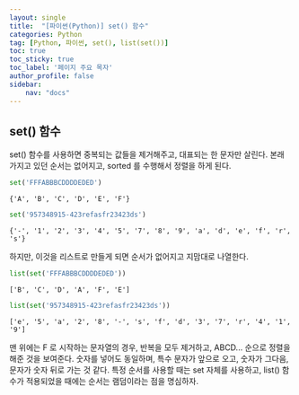 ```yaml
---
layout: single
title:  "[파이썬(Python)] set() 함수"
categories: Python
tag: [Python, 파이썬, set(), list(set())]
toc: true
toc_sticky: true
toc_label: '페이지 주요 목자'
author_profile: false
sidebar:
    nav: "docs"
---
```


## set() 함수
set() 함수를 사용하면 중복되는 값들을 제거해주고, 대표되는 한 문자만 살린다. 본래 가지고 있던 순서는 없어지고, sorted 를 수행해서 정렬을 하게 된다.


```python
set('FFFABBBCDDDDEDED')
```




    {'A', 'B', 'C', 'D', 'E', 'F'}




```python
set('957348915-423refasfr23423ds')
```




    {'-', '1', '2', '3', '4', '5', '7', '8', '9', 'a', 'd', 'e', 'f', 'r', 's'}



하지만, 이것을 리스트로 만들게 되면 순서가 없어지고 지맘대로 나열한다.


```python
list(set('FFFABBBCDDDDEDED'))
```




    ['B', 'C', 'D', 'A', 'F', 'E']




```python
list(set('957348915-423refasfr23423ds'))
```




    ['e', '5', 'a', '2', '8', '-', 's', 'f', 'd', '3', '7', 'r', '4', '1', '9']



맨 위에는 F 로 시작하는 문자열의 경우, 반복을 모두 제거하고, ABCD... 순으로 정렬을 해준 것을 보여준다. 숫자를 넣어도 동일하며, 특수 문자가 앞으로 오고, 숫자가 그다음, 문자가 숫자 뒤로 가는 것 같다. 특정 순서를 사용할 때는 set 자체를 사용하고, list() 함수가 적용되었을 때에는 순서는 램덤이라는 점을 명심하자.
